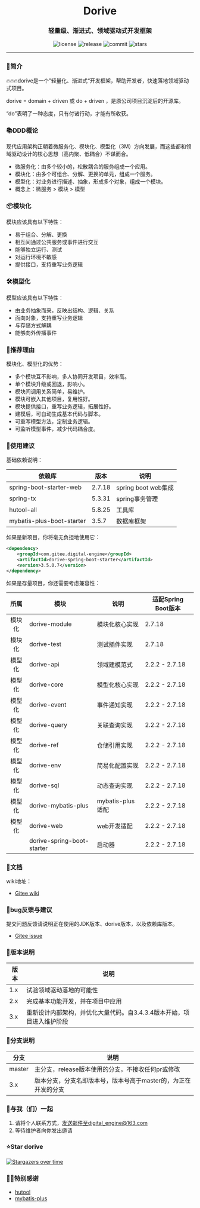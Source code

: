 <h1 align="center">Dorive</h1>
<h3 align="center">轻量级、渐进式、领域驱动式开发框架</h3>
<p align="center">
  <img src="https://img.shields.io/github/license/chentaoah/dorive" alt="license">
  <img src="https://img.shields.io/github/v/release/chentaoah/dorive?display_name=tag&include_prereleases" alt="release">
  <img src="https://img.shields.io/github/commit-activity/y/chentaoah/dorive" alt="commit">
  <img src="https://img.shields.io/github/stars/chentaoah/dorive?color=%231890FF&style=flat-square" alt="stars">
</p>
<hr/>

###  🎁简介

🔥🔥🔥dorive是一个”轻量化、渐进式“开发框架，帮助开发者，快速落地领域驱动式项目。 

dorive = domain + driven 或 do + driven ，是原公司项目沉淀后的开源库。

“do”表明了一种态度，只有付诸行动，才能有所收获。

### 📚DDD概论

现代应用架构正朝着微服务化、模块化、模型化（3M）方向发展，而这些都和领域驱动设计的核心思想（高内聚、低耦合）不谋而合。

- 微服务化：由多个较小的，松散耦合的服务组成一个应用。
- 模块化：由多个可组合、分解、更换的单元，组成一个服务。
- 模型化：对业务进行描述、抽象，形成多个对象，组成一个模块。
- 概念上：微服务 > 模块 > 模型

### 📦模块化

模块应该具有以下特性：

- 易于组合、分解、更换
- 相互间通过公共服务或事件进行交互
- 能够独立运行、测试
- 对运行环境不敏感
- 提供接口，支持重写业务逻辑

### 🛠️模型化

模型应该具有以下特性：

- 由业务抽象而来，反映出结构、逻辑、关系
- 面向对象，支持重写业务逻辑
- 与存储方式解耦
- 能够向外传播事件

###  💯推荐理由

模块化、模型化的优势：

- 多个模块互不影响，多人协同开发项目，效率高。
- 单个模块升级或回退，影响小。
- 模块间调用关系简单，易维护。
- 模块可嵌入其他项目，复用性好。
- 模块提供接口，重写业务逻辑，拓展性好。
- 建模后，可自动生成基本代码与脚本。
- 可重写模型方法，定制业务逻辑。
- 可监听模型事件，减少代码耦合度。

### 💬使用建议

基础依赖说明：

| 依赖库                    | 版本   | 说明                |
| ------------------------- | ------ | ------------------- |
| spring-boot-starter-web   | 2.7.18 | spring boot web集成 |
| spring-tx                 | 5.3.31 | spring事务管理      |
| hutool-all                | 5.8.25 | 工具库              |
| mybatis-plus-boot-starter | 3.5.7  | 数据库框架          |

如果是新项目，你将毫无负担地使用它：

```xml
<dependency>
    <groupId>com.gitee.digital-engine</groupId>
    <artifactId>dorive-spring-boot-starter</artifactId>
    <version>3.5.0.7</version>
</dependency>
```

如果是存量项目，你还需要考虑兼容性：

|  所属  | 模块                       | 说明             | 适配Spring Boot版本 |
| :----: | -------------------------- | ---------------- | ------------------- |
| 模块化 | dorive-module              | 模块化核心实现   | 2.7.18              |
| 模块化 | dorive-test                | 测试插件实现     | 2.7.18              |
| 模型化 | dorive-api                 | 领域建模范式     | 2.2.2 - 2.7.18      |
| 模型化 | dorive-core                | 模型化核心实现   | 2.2.2 - 2.7.18      |
| 模型化 | dorive-event               | 事件通知实现     | 2.2.2 - 2.7.18      |
| 模型化 | dorive-query               | 关联查询实现     | 2.2.2 - 2.7.18      |
| 模型化 | dorive-ref                 | 仓储引用实现     | 2.2.2 - 2.7.18      |
| 模型化 | dorive-env                 | 简易化配置实现   | 2.2.2 - 2.7.18      |
| 模型化 | dorive-sql                 | 动态查询实现     | 2.2.2 - 2.7.18      |
| 模型化 | dorive-mybatis-plus        | mybatis-plus适配 | 2.2.2 - 2.7.18      |
| 模型化 | dorive-web                 | web开发适配      | 2.2.2 - 2.7.18      |
|        | dorive-spring-boot-starter | 启动器           | 2.2.2 - 2.7.18      |

### 📝文档

wiki地址：

- [Gitee wiki](https://gitee.com/digital-engine/dorive/wikis/pages)

### 🐞bug反馈与建议

提交问题反馈请说明正在使用的JDK版本、dorive版本，以及依赖库版本。

- [Gitee issue](https://gitee.com/digital-engine/dorive/issues)

### 📘版本说明

| 版本 | 说明                                                         |
| ---- | ------------------------------------------------------------ |
| 1.x  | 试验领域驱动落地的可能性                                     |
| 2.x  | 完成基本功能开发，并在项目中应用                             |
| 3.x  | 重新设计内部架构，并优化大量代码。自3.4.3.4版本开始，项目进入维护阶段 |

### 🌿分支说明

| 分支   | 说明                                                         |
| ------ | ------------------------------------------------------------ |
| master | 主分支，release版本使用的分支，不接收任何pr或修改            |
| 3.x    | 版本分支，分支名即版本号，版本号高于master的，为正在开发的分支 |

### 🤝与我（们）一起

1. 请将个人联系方式，发送邮件至digital_engine@163.com
2. 等待维护者向你发出邀请

###  ⭐Star dorive

[![Stargazers over time](https://starchart.cc/chentaoah/dorive.svg?variant=adaptive)](https://starchart.cc/chentaoah/dorive)

### 🙏🏻特别感谢

- [hutool](https://gitee.com/dromara/hutool/tree/v5-master/)
- [mybatis-plus](https://gitee.com/baomidou/mybatis-plus/tree/master/)



